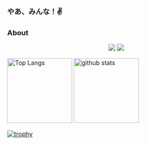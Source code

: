 ### やあ、みんな！✌
### About

<p align="center">
  <img src="https://github-readme-stats.vercel.app/api?username=Fumolat&show_icons=true&theme=dark" />
  <img src="https://github-readme-stats.vercel.app/api/top-langs/?username=Fumolat&theme=dark&layout=compact" />
  <!--
  ![Fumolat's GitHub stats](https://github-readme-stats.vercel.app/api?username=Fumolat&show_icons=true&theme=radical)
  [![Top Langs](https://github-readme-stats.vercel.app/api/top-langs/?username=Fumolat)](https://github.com/Fumolat/github-readme-stats)
  -->

  <p align="left"> 
  <img alt="Top Langs" height="150px" src="https://github-readme-stats.vercel.app/api?username=Fumolat&show_icons=true&theme=radical"/>
  <img alt="github stats" height="150px" src="https://github-readme-stats.vercel.app/api/top-langs/?username=Fumolat" />
  </p>
  
  
  
  
  [![trophy](https://github-profile-trophy.vercel.app/?username=Fumolat&theme=discord&row=1&column=6)](https://github.com/Fumolat/github-profile-trophy)
</p>

